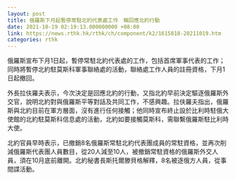 ```yaml
---
layout: post
title: 俄羅斯下月起暫停常駐北約代表處工作　稱回應北約行動
date: 2021-10-19 02:19:13.000000000 +08:00
link: https://news.rthk.hk/rthk/ch/component/k2/1615818-20211019.htm
categories: rthk
---
```


俄羅斯宣布下月1日起，暫停常駐北約代表處的工作，包括首席軍事代表的工作；同時將暫停北約駐莫斯科軍事聯絡處的活動，聯絡處工作人員的註冊資格，下月1日起撤回。

外長拉伕羅夫表示，今次決定是回應北約的行動，又指北約早前決定驅逐俄羅斯外交官，說明北約對與俄羅斯平等對話及共同工作，不感興趣。拉伕羅夫指出，俄羅斯與北約目前在軍方層面，沒有進行任何接觸；他同時宣布終止設於比利時駐俄大使館的北約駐莫斯科信息處的活動，北約如要接觸莫斯科，需聯繫俄羅斯駐比利時大使。

北約官員早時表示，已撤銷8名俄羅斯常駐北約代表團成員的常駐資格，並再次削減俄羅斯代表團人員數目，從20人減至10人，被撤銷常駐資格的俄羅斯外交人員，須在10月底前離開。北約秘書長斯托爾滕貝格解釋，8名被逐俄方人員，從事間諜活動。

